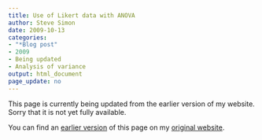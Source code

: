 ```yaml
---
title: Use of Likert data with ANOVA
author: Steve Simon
date: 2009-10-13
categories:
- "*Blog post"
- 2009
- Being updated
- Analysis of variance
output: html_document
page_update: no
---
```


This page is currently being updated from the earlier version of my website. Sorry that it is not yet fully available.

<!---More--->

You can find an [earlier version][sim1] of this page on my [original website][sim2].

[sim1]: http://www.pmean.com/09/LikertAnova.html
[sim2]: http://www.pmean.com/original_site.html
